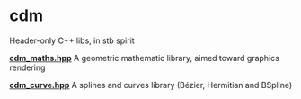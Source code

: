 # cdm
Header-only C++ libs, in stb spirit

**[cdm_maths.hpp](cdm_maths.hpp)** A geometric mathematic library, aimed toward graphics rendering

**[cdm_curve.hpp](cdm_curve.hpp)** A splines and curves library (Bézier, Hermitian and BSpline)
